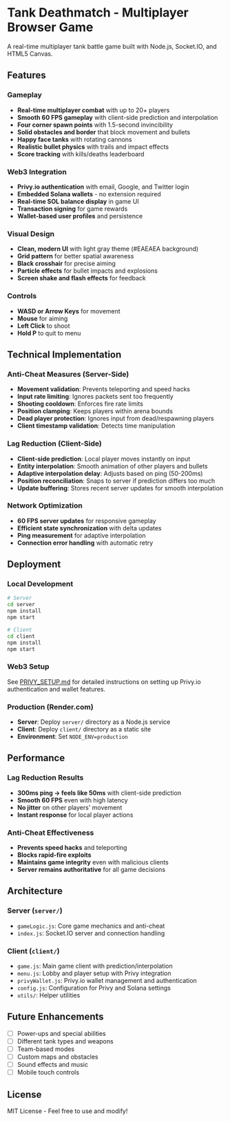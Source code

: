# Tank Deathmatch - Multiplayer Browser Game

A real-time multiplayer tank battle game built with Node.js, Socket.IO, and HTML5 Canvas.

## Features

### Gameplay
- **Real-time multiplayer combat** with up to 20+ players
- **Smooth 60 FPS gameplay** with client-side prediction and interpolation
- **Four corner spawn points** with 1.5-second invincibility
- **Solid obstacles and border** that block movement and bullets
- **Happy face tanks** with rotating cannons
- **Realistic bullet physics** with trails and impact effects
- **Score tracking** with kills/deaths leaderboard

### Web3 Integration
- **Privy.io authentication** with email, Google, and Twitter login
- **Embedded Solana wallets** - no extension required
- **Real-time SOL balance display** in game UI
- **Transaction signing** for game rewards
- **Wallet-based user profiles** and persistence

### Visual Design
- **Clean, modern UI** with light gray theme (#EAEAEA background)
- **Grid pattern** for better spatial awareness
- **Black crosshair** for precise aiming
- **Particle effects** for bullet impacts and explosions
- **Screen shake and flash effects** for feedback

### Controls
- **WASD or Arrow Keys** for movement
- **Mouse** for aiming
- **Left Click** to shoot
- **Hold P** to quit to menu

## Technical Implementation

### Anti-Cheat Measures (Server-Side)
- **Movement validation**: Prevents teleporting and speed hacks
- **Input rate limiting**: Ignores packets sent too frequently
- **Shooting cooldown**: Enforces fire rate limits
- **Position clamping**: Keeps players within arena bounds
- **Dead player protection**: Ignores input from dead/respawning players
- **Client timestamp validation**: Detects time manipulation

### Lag Reduction (Client-Side)
- **Client-side prediction**: Local player moves instantly on input
- **Entity interpolation**: Smooth animation of other players and bullets
- **Adaptive interpolation delay**: Adjusts based on ping (50-200ms)
- **Position reconciliation**: Snaps to server if prediction differs too much
- **Update buffering**: Stores recent server updates for smooth interpolation

### Network Optimization
- **60 FPS server updates** for responsive gameplay
- **Efficient state synchronization** with delta updates
- **Ping measurement** for adaptive interpolation
- **Connection error handling** with automatic retry

## Deployment

### Local Development
```bash
# Server
cd server
npm install
npm start

# Client
cd client
npm install
npm start
```

### Web3 Setup
See [PRIVY_SETUP.md](PRIVY_SETUP.md) for detailed instructions on setting up Privy.io authentication and wallet features.

### Production (Render.com)
- **Server**: Deploy `server/` directory as a Node.js service
- **Client**: Deploy `client/` directory as a static site
- **Environment**: Set `NODE_ENV=production`

## Performance

### Lag Reduction Results
- **300ms ping → feels like 50ms** with client-side prediction
- **Smooth 60 FPS** even with high latency
- **No jitter** on other players' movement
- **Instant response** for local player actions

### Anti-Cheat Effectiveness
- **Prevents speed hacks** and teleporting
- **Blocks rapid-fire exploits**
- **Maintains game integrity** even with malicious clients
- **Server remains authoritative** for all game decisions

## Architecture

### Server (`server/`)
- `gameLogic.js`: Core game mechanics and anti-cheat
- `index.js`: Socket.IO server and connection handling

### Client (`client/`)
- `game.js`: Main game client with prediction/interpolation
- `menu.js`: Lobby and player setup with Privy integration
- `privyWallet.js`: Privy.io wallet management and authentication
- `config.js`: Configuration for Privy and Solana settings
- `utils/`: Helper utilities

## Future Enhancements
- [ ] Power-ups and special abilities
- [ ] Different tank types and weapons
- [ ] Team-based modes
- [ ] Custom maps and obstacles
- [ ] Sound effects and music
- [ ] Mobile touch controls

## License
MIT License - Feel free to use and modify! 